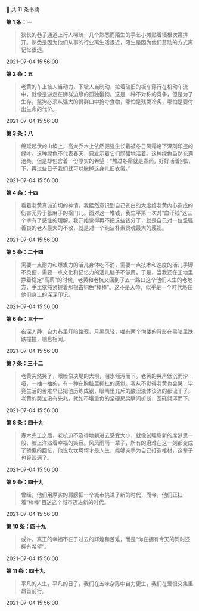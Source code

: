 <img decoding="async" src="https://clippingkk-cdn.annatarhe.com/clippingkk/book/s28601435.jpg-copyrightDB#width=180" alt="" title="" /> 

🎯 共 11 条书摘

**第 1 条：一**

> 狭长的巷子通道上行人稀疏，几个熟悉而陌生的手艺小摊贴着墙根次第排开。熟悉是因为他们从事的行业离生活很近，陌生是因为他们劳动的方式离记忆很远。

2021-07-04 15:56:00

**第 2 条：五**

> 老黄的车上坡人当动力，下坡人当制动，拉着破旧的板车穿行在机动车流中，就像是游走在狮群边缘的孤独鬣狗。这是一种不对称的竞争，但是为了生存，鬣狗必须从强大的狮群口中抢夺食物，哪怕是残羮冷炙，哪怕是要付出生命的代价。

2021-07-04 15:56:00

**第 3 条：八**

> 绵延起伏的山坡上，高大乔木上依然倔强生长着被冬日风霜烙下深刻印迹的绿叶。这种绿色不代表春天，只宣示着它们顽强地活着。这种绿色虽然充满沧桑，但是却包含着一份厚实的希望：“熬过冬霜就是春雨，好好活着别趴下，再过些日子我们就可以脱掉这身儿旧衣裳。”

2021-07-04 15:56:00

**第 4 条：十四**

> 看着老黄真诚迫切的神情，我猛然意识到自己苍白的大度给老黄内心造成的伤害无异于张麻子的抠门儿。面对这一堆钱，我生平第一次对“血汗钱”这三个字有了感性的理解。我开始觉得再不把这些钱分了，就是自己对一位坚强善良的老人最大的不敬，就是对一个纯洁朴素灵魂最大的蔑视。

2021-07-04 15:56:00

**第 5 条：二十四**

> 需要一点耐力和爆发力的活儿身体吃不消，需要一点技术和速度的活儿手脚不灵便，需要一点文化和记忆力的活儿脑子不够用。于是，当我还在工地里挣着稳定“高薪”的时候，老黄和老杭又回到了五一路口这个他们人生的老地方，手里依然紧握着那根古铜色“棒棒”。这不是天命，似乎是一个时代烙在他们身上的深深印记。

2021-07-04 15:56:00

**第 6 条：三十一**

> 夜深人静，自力巷里灯暗路寂，月黑风轻，唯有两个佝偻的背影在黑暗里跌跌撞撞，喘息相闻。

2021-07-04 15:56:00

**第 7 条：三十二**

> 老黄突然哭了，眼睑像决堤的大坝，泪水倾泻而下。老黄的哭声低沉而沙哑，一抽一抽的，有一种在胸腔里撕扯的感觉。我从不觉得老黄也会哭，毕竟生活的苦难早已把他历练成钢，眼睛里充斥的酸涩液体该流的都流干了。老黄的哭泣没有先兆，就如不堪重负的坚硬房梁瞬间折断，瓦砾倾泻而下。

2021-07-04 15:56:00

**第 8 条：四十九**

> 寿木完工之后，老杭迫不及待地躺进去感受大小，就像试睡崭新的席梦思一般，脸上洋溢着幸福的笑容。风风雨雨一辈子，所有的磨难在这一刻都变成了骄傲的回忆，他说坎坎坷坷才是人生，能够亲手为自己打造棺材，这辈子也算圆满了。

2021-07-04 15:56:00

**第 9 条：四十九**

> 曾经，他们用厚实的肩膀把一个城市挑进了新的时代，而今，他们正扛着“棒棒”目送这个城市迈进新的时代。

2021-07-04 15:56:00

**第 10 条：四十九**

> 或许，真正的幸福不在于过去的辉煌和苦难，而是“你在拥有今天的同时还拥有希望”。

2021-07-04 15:56:00

**第 11 条：四十九**

> 平凡的人生，平凡的日子，我们在五味杂陈中自力更生，我们在爱恨交集里昂首前行。

2021-07-04 15:56:00

<!-- ##{"timestamp":1627866761}## -->
